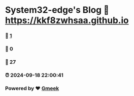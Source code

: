# System32-edge's Blog :link: https://kkf8zwhsaa.github.io 
### :page_facing_up: [1](https://kkf8zwhsaa.github.io/tag.html) 
### :speech_balloon: 0 
### :hibiscus: 27 
### :alarm_clock: 2024-09-18 22:00:41 
### Powered by :heart: [Gmeek](https://github.com/Meekdai/Gmeek)
